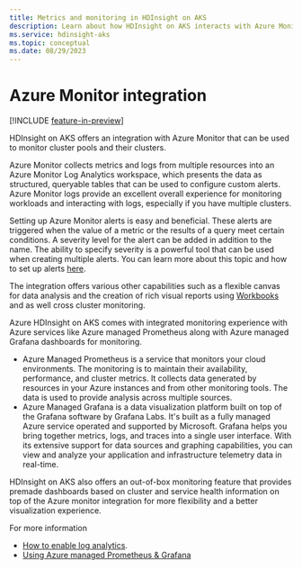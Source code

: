```yaml
---
title: Metrics and monitoring in HDInsight on AKS
description: Learn about how HDInsight on AKS interacts with Azure Monitoring. 
ms.service: hdinsight-aks
ms.topic: conceptual
ms.date: 08/29/2023
---
```


# Azure Monitor integration

[!INCLUDE [feature-in-preview](includes/feature-in-preview.md)]

HDInsight on AKS offers an integration with Azure Monitor that can be used to monitor cluster pools and their clusters.

Azure Monitor collects metrics and logs from multiple resources into an Azure Monitor Log Analytics workspace, which presents the data as structured, queryable tables that can be used to configure custom alerts. Azure Monitor logs provide an excellent overall experience for monitoring workloads and interacting with logs, especially if you have multiple clusters.

Setting up Azure Monitor alerts is easy and beneficial. These alerts are triggered when the value of a metric or the results of a query meet certain conditions. A severity level for the alert can be added in addition to the name. The ability to specify severity is a powerful tool that can be used when creating multiple alerts. You can learn more about this topic and how to set up alerts [here](/azure/azure-monitor/alerts/alerts-log).

The integration offers various other capabilities such as a flexible canvas for data analysis and the creation of rich visual reports using [Workbooks](/azure/azure-monitor/visualize/workbooks-overview) and as well cross cluster monitoring.

Azure HDInsight on AKS comes with integrated monitoring experience with Azure services like Azure managed Prometheus along with Azure managed Grafana dashboards for monitoring.

- Azure Managed Prometheus is a service that monitors your cloud environments. The monitoring is to maintain their availability, performance, and cluster metrics. It collects data generated by resources in your Azure instances and from other monitoring tools. The data is used to provide analysis across multiple sources.
- Azure Managed Grafana is a data visualization platform built on top of the Grafana software by Grafana Labs. It's built as a fully managed Azure service operated and supported by Microsoft. Grafana helps you bring together metrics, logs, and traces into a single user interface. With its extensive support for data sources and graphing capabilities, you can view and analyze your application and infrastructure telemetry data in real-time.

HDInsight on AKS also offers an out-of-box monitoring feature that provides premade dashboards based on cluster and service health information on top of the Azure monitor integration for more flexibility and a better visualization experience.

For more information
- [How to enable log analytics](how-to-azure-monitor-integration.md).
- [Using Azure managed Prometheus & Grafana](monitor-with-prometheus-grafana.md)

